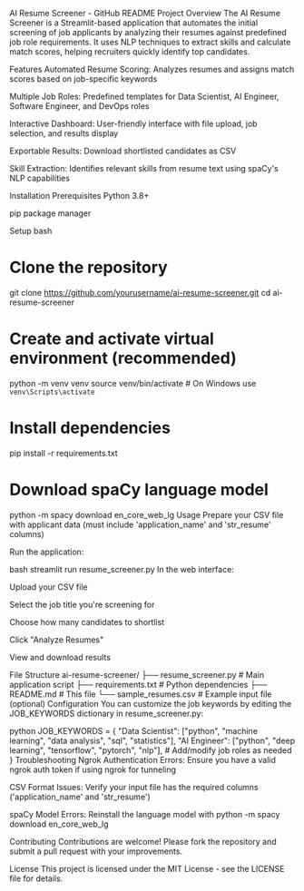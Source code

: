 AI Resume Screener - GitHub README
Project Overview
The AI Resume Screener is a Streamlit-based application that automates the initial screening of job applicants by analyzing their resumes against predefined job role requirements. It uses NLP techniques to extract skills and calculate match scores, helping recruiters quickly identify top candidates.

Features
Automated Resume Scoring: Analyzes resumes and assigns match scores based on job-specific keywords

Multiple Job Roles: Predefined templates for Data Scientist, AI Engineer, Software Engineer, and DevOps roles

Interactive Dashboard: User-friendly interface with file upload, job selection, and results display

Exportable Results: Download shortlisted candidates as CSV

Skill Extraction: Identifies relevant skills from resume text using spaCy's NLP capabilities

Installation
Prerequisites
Python 3.8+

pip package manager

Setup
bash
# Clone the repository
git clone https://github.com/yourusername/ai-resume-screener.git
cd ai-resume-screener

# Create and activate virtual environment (recommended)
python -m venv venv
source venv/bin/activate  # On Windows use `venv\Scripts\activate`

# Install dependencies
pip install -r requirements.txt

# Download spaCy language model
python -m spacy download en_core_web_lg
Usage
Prepare your CSV file with applicant data (must include 'application_name' and 'str_resume' columns)

Run the application:

bash
streamlit run resume_screener.py
In the web interface:

Upload your CSV file

Select the job title you're screening for

Choose how many candidates to shortlist

Click "Analyze Resumes"

View and download results

File Structure
ai-resume-screener/
├── resume_screener.py      # Main application script
├── requirements.txt        # Python dependencies
├── README.md               # This file
└── sample_resumes.csv      # Example input file (optional)
Configuration
You can customize the job keywords by editing the JOB_KEYWORDS dictionary in resume_screener.py:

python
JOB_KEYWORDS = {
    "Data Scientist": ["python", "machine learning", "data analysis", "sql", "statistics"],
    "AI Engineer": ["python", "deep learning", "tensorflow", "pytorch", "nlp"],
    # Add/modify job roles as needed
}
Troubleshooting
Ngrok Authentication Errors: Ensure you have a valid ngrok auth token if using ngrok for tunneling

CSV Format Issues: Verify your input file has the required columns ('application_name' and 'str_resume')

spaCy Model Errors: Reinstall the language model with python -m spacy download en_core_web_lg

Contributing
Contributions are welcome! Please fork the repository and submit a pull request with your improvements.

License
This project is licensed under the MIT License - see the LICENSE file for details.
